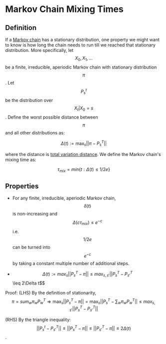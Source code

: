 # Markov Chain Mixing Times

## Definition

If a [Markov chain](markov_chains.md) has a stationary distribution, one property we might want to know is 
how long the chain needs to run till we reached that stationary distribution. 
More specifically, let $$X_0, X_1,...$$ be a finite, irreducible, aperiodic Markov chain with 
stationary distribution $$\pi$$. Let $$P_s^t$$ be the distribution over $$X_t | X_0=s$$. Define
the worst possible distance between $$\pi$$ and all other distributions as:

$$\Delta(t) := \max_s ||\pi - P_s^T|| $$

where the distance is [total variation distance](../probability/total_variation_distance.md).
We define the Markov chain's mixing time as:

$$\tau_{mix} = min \{t : \Delta(t) \leq 1/2e \}$$

## Properties

- For any finite, irreducible, aperiodic Markov chain, $$\delta(t)$$ is non-increasing 
  and $$\Delta(c \tau_{mix}) \leq e^{-c}$$ i.e. $$1/2e$$ can be turned into $$e^{-c}$$ by taking
  a constant multiple number of additional steps.

- $$\Delta(t) := max_s ||P_s^T - \pi || \leq max_{s, s'} ||P_s^T - P_{s'}^T$$ \leq 2\Delta t$$

Proof: (LHS) By the definition of stationarity, $$\pi = sum_w \pi_w P_w^T \Rightarrow
\max_s ||P_s^T - \pi|| = \max_{s} ||P_s^T - \sum_w \pi_w P_w^T|| \leq max_{s, s'} ||P_s^T - P_{s'}^T||$$

(RHS) By the triangle inequality: $$||P_s^t - P_{s'}^T|| \leq ||P_s^T - \pi|| \leq ||P_{s'}^T - \pi|| \leq 2 \Delta(t)$$.